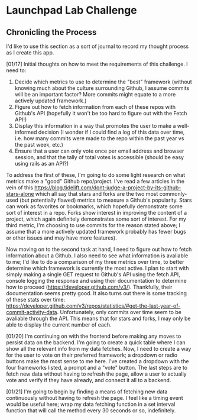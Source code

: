 # Launchpad Lab Challenge

## Chronicling the Process
I'd like to use this section as a sort of journal to record my thought process as I create this app.

[01/17]
Initial thoughts on how to meet the requirements of this challenge. I need to:
1. Decide which metrics to use to determine the "best" framework (without knowing much about the culture surrounding Github, I assume commits will be an important factor? More commits might equate to a more actively updated framework.)
2. Figure out how to fetch information from each of these repos with Github's API (hopefully it won't be too hard to figure out with the Fetch API!)
3. Display this information in a way that promotes the user to make a well-informed decision (I wonder if I could find a log of this data over time, i.e. how many commits were made to the repo within the past year vs the past week, etc.)
4. Ensure that a user can only vote once per email address and browser session, and that the tally of total votes is accessible (should be easy using rails as an API?)

To address the first of these, I'm going to do some light research on what metrics make a "good" Github repo/project. I've read a few articles in the vein of this https://blog.tidelift.com/dont-judge-a-project-by-its-github-stars-alone which all say that stars and forks are the two most commonly-used (but potentially flawed) metrics to measure a Github's popularity. Stars can work as favorites or bookmarks, which hopefully demonstrate some sort of interest in a repo. Forks show interest in improving the content of a project, which again definitely demonstrates some sort of interest. For my third metric, I'm choosing to use commits for the reason stated above; I assume that a more actively updated framework probably has fewer bugs or other issues and may have more features). 

Now moving on to the second task at hand, I need to figure out how to fetch information about a Github. I also need to see what information is avaliable to me; I'd like to do a comparison of my three metrics over time, to better determine which framework is currently the most active. I plan to start with simply making a single GET request to Github's API using the fetch API, console logging the response and using their documentation to determine how to proceed (https://developer.github.com/v3/). Thankfully, their documentation seems pretty good. It also turns out there is some tracking of these stats over time: https://developer.github.com/v3/repos/statistics/#get-the-last-year-of-commit-activity-data. Unfortunately, only commits over time seem to be avaliable through the API. This means that for stars and forks, I may only be able to display the current number of each.

[01/20]
I'm continuing on with the frontend before making any moves to persist data on the backend. I'm going to create a quick table where I can show all the relevant info from my data fetches. Now, I need to create a way for the user to vote on their preferred framework; a dropdown or radio buttons make the most sense to me here. I've created a dropdown with the four frameworks listed, a prompt and a "vote" button. The last steps are to fetch new data without having to refresh the page, allow a user to actually vote and verify if they have already, and connect it all to a backend.

[01/21]
I'm going to begin by finding a means of fetching new data continuously without having to refresh the page. I feel like a timing event would be useful here; wrap my data fetching function in a set interval function that will call the method every 30 seconds or so, indefinitely.